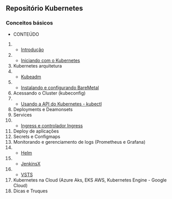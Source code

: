## Repositório Kubernetes

### Conceitos básicos 

* CONTEÚDO

1. * [Introdução](https://github.com/concrete-cristian-trucco/kubernetes-basico)
2. * [Iniciando com o Kubernetes](https://kubernetes.io/docs/tutorials/kubernetes-basics/)
3. Kubernetes arquitetura
4. * [Kubeadm](https://github.com/concrete-cristian-trucco/kubernetes-basico/blob/master/k8s/kubeadm.md)
5. * [Instalando e configurando BareMetal](https://github.com/concrete-cristian-trucco/kubernetes-basico/blob/master/k8s/setup-baremetal-kubeadm.md)
6. Acessando o Cluster (kubeconfig)
7. * [Usando a API do Kubernetes - kubectl](https://github.com/concrete-cristian-trucco/kubernetes-basico/blob/master/k8s/kubectl.md)
8. Deployments e Deamonsets
9. Services
10. * [Ingress e controlador Ingress](https://github.com/concrete-cristian-trucco/kubernetes-basico/tree/master/k8s/ingress-controller)
11. Deploy de aplicações 
12. Secrets e Configmaps
13. Monitorando e gerenciamento de logs (Prometheus e Grafana)
14. * [Helm](https://helm.sh/)
15. * [JenkinsX](https://jenkins-x.io/getting-started/install/)
16. * [VSTS](https://azure.microsoft.com/pt-br/services/visual-studio-team-services/)
17. Kubernetes na Cloud (Azure Aks, EKS AWS, Kubernetes Engine - Google Cloud)
18. Dicas e Truques
